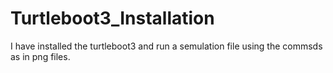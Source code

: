 # Turtleboot3_Installation

I have installed the turtleboot3 and run a semulation file using the commsds as in png files.
